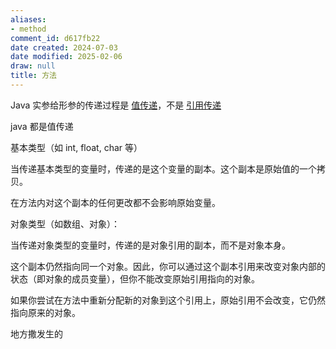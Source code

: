 ```yaml
---
aliases:
- method
comment_id: d617fb22
date created: 2024-07-03
date modified: 2025-02-06
draw: null
title: 方法
---
```

Java 实参给形参的传递过程是 [值传递](值传递.md)，不是 [引用传递](引用传递)

java 都是值传递

基本类型（如 int, float, char 等）

当传递基本类型的变量时，传递的是这个变量的副本。这个副本是原始值的一个拷贝。

在方法内对这个副本的任何更改都不会影响原始变量。

对象类型（如数组、对象）：

当传递对象类型的变量时，传递的是对象引用的副本，而不是对象本身。

这个副本仍然指向同一个对象。因此，你可以通过这个副本引用来改变对象内部的状态（即对象的成员变量），但你不能改变原始引用指向的对象。

如果你尝试在方法中重新分配新的对象到这个引用上，原始引用不会改变，它仍然指向原来的对象。

地方撒发生的
